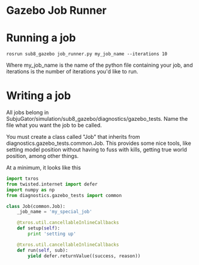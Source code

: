 Gazebo Job Runner
=================

# Running a job

```shell
rosrun sub8_gazebo job_runner.py my_job_name --iterations 10
```

Where my_job_name is the name of the python file containing your job, and iterations is the number of iterations you'd like to run.

# Writing a job

All jobs belong in SubjuGator/simulation/sub8_gazebo/diagnostics/gazebo_tests. Name the file what you want the job to be called.

You must create a class called "Job" that inherits from diagnostics.gazebo_tests.common.Job. This provides some nice tools, like setting model position without having to fuss with kills, getting true world position, among other things.

At a minimum, it looks like this

```python
import txros
from twisted.internet import defer
import numpy as np
from diagnostics.gazebo_tests import common

class Job(common.Job):
    _job_name = 'my_special_job'

    @txros.util.cancellableInlineCallbacks
    def setup(self):
        print 'setting up'

    @txros.util.cancellableInlineCallbacks
    def run(self, sub):
        yield defer.returnValue((success, reason))


```